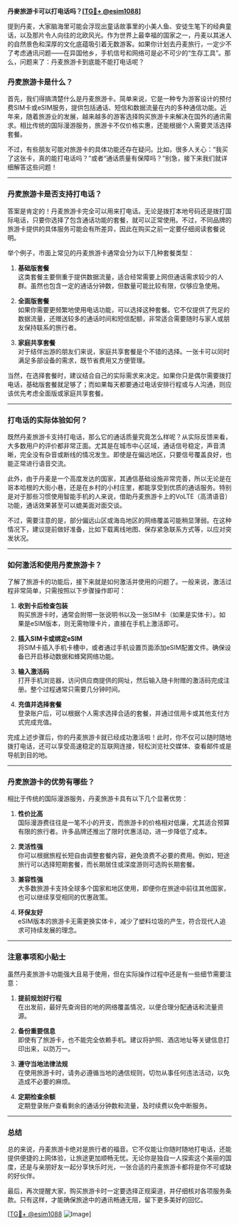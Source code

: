 **丹麥旅游卡可以打电话吗？[[TG💪+ @esim1088](https://t.me/s/esim1088)]**

提到丹麦，大家脑海里可能会浮现出童话故事里的小美人鱼、安徒生笔下的经典童话，以及那片令人向往的北欧风光。作为世界上最幸福的国家之一，丹麦以其迷人的自然景色和深厚的文化底蕴吸引着无数游客。如果你计划去丹麦旅行，一定少不了考虑通讯问题——在异国他乡，手机信号和网络可是必不可少的“生存工具”。那么，问题来了：丹麦旅游卡到底能不能打电话呢？

### 丹麦旅游卡是什么？

首先，我们得搞清楚什么是丹麦旅游卡。简单来说，它是一种专为游客设计的预付费SIM卡或eSIM服务，提供包括通话、短信和数据流量在内的多种通信功能。近年来，随着旅游业的发展，越来越多的游客选择购买旅游卡来解决在国外的通讯需求。相比传统的国际漫游服务，旅游卡不仅价格实惠，还能根据个人需要灵活选择套餐。

不过，有些朋友可能对旅游卡的具体功能还存在疑问。比如，很多人关心：“我买了这张卡，真的能打电话吗？”或者“通话质量有保障吗？”别急，接下来我们就详细解答这些问题！

---

### 丹麦旅游卡是否支持打电话？

答案是肯定的！丹麦旅游卡完全可以用来打电话。无论是拨打本地号码还是拨打国际电话，只要你选择了包含通话功能的套餐，就可以正常使用。不过，不同品牌的旅游卡提供的具体服务可能会有所差异，因此在购买之前一定要仔细阅读套餐说明。

举个例子，市面上常见的丹麦旅游卡通常会分为以下几种套餐类型：

1. **基础版套餐**  
   这类套餐主要侧重于提供数据流量，适合经常需要上网但通话需求较少的人群。虽然也包含一定的通话分钟数，但数量可能比较有限，仅够应急使用。

2. **全面版套餐**  
   如果你需要更频繁地使用电话功能，可以选择这种套餐。它不仅提供了充足的数据流量，还赠送较多的通话时间和短信配额，非常适合需要随时与家人或朋友保持联系的旅行者。

3. **家庭共享套餐**  
   对于结伴出游的朋友们来说，家庭共享套餐是个不错的选择。一张卡可以同时满足多部设备的需求，既节省费用又方便管理。

当然，在选择套餐时，建议结合自己的实际需求来决定。如果你只是偶尔需要拨打电话，基础版套餐就足够了；而如果每天都要通过电话安排行程或与人沟通，则应该优先考虑全面版或家庭共享套餐。

---

### 打电话的实际体验如何？

既然丹麦旅游卡支持打电话，那么它的通话质量究竟怎么样呢？从实际反馈来看，大多数用户的评价都非常正面。尤其是在城市中心区域，通话信号稳定，声音清晰，完全没有杂音或断线的情况发生。即使是在偏远地区，只要信号覆盖良好，也能正常进行语音交流。

此外，由于丹麦是一个高度发达的国家，其通信基础设施非常完善，所以无论是在哥本哈根的大街小巷，还是在乡村的小村庄里，都能享受到优质的通话服务。特别是对于那些习惯使用智能手机的人来说，借助丹麦旅游卡上的VoLTE（高清语音）功能，通话效果甚至可以媲美面对面交谈。

不过，需要注意的是，部分偏远山区或海岛地区的网络覆盖可能稍显薄弱。在这种情况下，建议提前做好准备，比如下载离线地图、保存紧急联系方式等，以应对突发状况。

---

### 如何激活和使用丹麦旅游卡？

了解了旅游卡的功能后，接下来就是如何激活并使用的问题了。一般来说，激活过程非常简单，只需按照以下步骤操作即可：

1. **收到卡后检查包装**  
   购买旅游卡时，通常会附带一张说明书以及一张SIM卡（如果是实体卡）。如果是eSIM版本，则无需物理卡片，直接在手机上激活即可。

2. **插入SIM卡或绑定eSIM**  
   将SIM卡插入手机卡槽中，或者通过手机设置页面添加eSIM配置文件。确保设备已开启移动数据和蜂窝网络功能。

3. **输入激活码**  
   打开手机浏览器，访问供应商提供的网址，然后输入随卡附赠的激活码完成注册。整个过程通常只需要几分钟时间。

4. **充值并选择套餐**  
   登录账户后，可以根据个人需求选择合适的套餐，并通过信用卡或其他支付方式完成充值。

完成上述步骤后，你的丹麦旅游卡就已经成功激活啦！此时，你不仅可以随时随地拨打电话，还可以享受高速稳定的互联网连接，轻松浏览社交媒体、查看邮件或是导航到目的地。

---

### 丹麦旅游卡的优势有哪些？

相比于传统的国际漫游服务，丹麦旅游卡具有以下几个显著优势：

1. **性价比高**  
   国际漫游费往往是一笔不小的开支，而旅游卡的价格相对低廉，尤其适合预算有限的旅行者。许多品牌还推出了限时优惠活动，进一步降低了成本。

2. **灵活性强**  
   你可以根据旅程长短自由调整套餐内容，避免浪费不必要的费用。例如，短途旅行可以选择短期套餐，而长期居住或深度游则可选购长期套餐。

3. **兼容性强**  
   大多数旅游卡支持全球多个国家和地区使用，即便你在旅途中前往其他国家，也可以继续享受相同的优惠政策。

4. **环保友好**  
   eSIM版本的旅游卡无需更换实体卡，减少了塑料垃圾的产生，符合现代人追求可持续发展的理念。

---

### 注意事项和小贴士

虽然丹麦旅游卡功能强大且易于使用，但在实际操作过程中还是有一些细节需要注意：

1. **提前规划好行程**  
   在出发前，最好先查询目的地的网络覆盖情况，以便合理分配通话和流量资源。

2. **备份重要信息**  
   即使有了旅游卡，也不能完全依赖手机。建议将护照、酒店地址等关键信息打印出来，以防万一。

3. **遵守当地法律法规**  
   在使用旅游卡时，请务必遵循当地的通信规则，切勿从事任何违法活动，以免造成不必要的麻烦。

4. **定期检查余额**  
   定期登录账户查看剩余的通话分钟数和流量，及时续费以免中断服务。

---

### 总结

总的来说，丹麦旅游卡绝对是旅行者的福音。它不仅能让你随时随地打电话，还能提供便捷的上网体验，让旅途更加顺畅无忧。无论你是独自一人探索这个美丽的国度，还是与亲朋好友一起分享快乐时光，一张合适的丹麦旅游卡都将是你不可或缺的好伙伴。

最后，再次提醒大家，购买旅游卡时一定要选择正规渠道，并仔细核对各项服务条款。只有这样，才能确保旅途中的通讯畅通无阻，留下更多美好的回忆。

[[TG💪+ @esim1088](https://t.me/s/esim1088) ![Image](https://i.postimg.cc/4NQfJmqS/Snipaste-2025-05-13-00-14-12.png)]